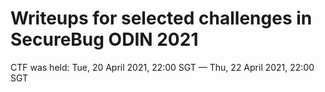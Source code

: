 # Writeups for selected challenges in SecureBug ODIN 2021

CTF was held: Tue, 20 April 2021, 22:00 SGT — Thu, 22 April 2021, 22:00 SGT